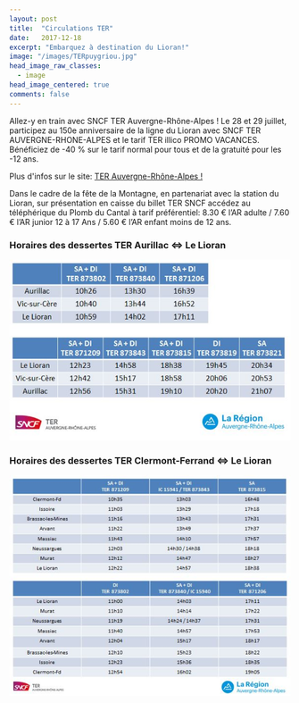 ```yaml
---
layout: post
title:  "Circulations TER"
date:   2017-12-18
excerpt: "Embarquez à destination du Lioran!"
image: "/images/TERpuygriou.jpg"
head_image_raw_classes:
  - image
head_image_centered: true
comments: false
---
```


Allez-y en train avec SNCF TER Auvergne-Rhône-Alpes !
Le 28 et 29 juillet, participez au 150e anniversaire de la ligne du Lioran avec SNCF TER AUVERGNE-RHONE-ALPES et le tarif TER illico PROMO VACANCES. Bénéficiez de -40 % sur le tarif normal pour tous et de la gratuité pour les -12 ans.

Plus d'infos sur le site: [TER Auvergne-Rhône-Alpes !](https://goo.gl/3XjgWe)

Dans le cadre de la fête de la Montagne, en partenariat avec la station du Lioran, sur présentation en caisse du billet TER SNCF accédez au téléphérique du Plomb du Cantal à tarif préférentiel: 8.30 € l’AR adulte / 7.60 € l’AR junior 12 à 17 Ans / 5.60 € l’AR enfant moins de 12 ans.

### Horaires des dessertes TER Aurillac <=> Le Lioran

![horaires TER](/images/teraurillaclelioran.JPG)

### Horaires des dessertes TER Clermont-Ferrand <=> Le Lioran

![horaires TER](/images/terclermontlelioran.JPG)
